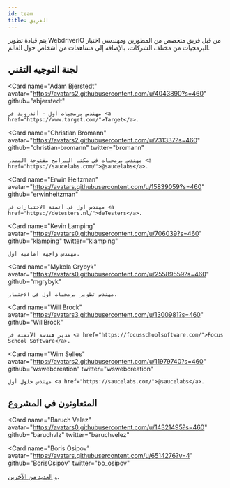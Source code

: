 ```yaml
---
id: team
title: الفريق
---
```


يتم قيادة تطوير WebdriverIO من قبل فريق متخصص من المطورين ومهندسي اختبار البرمجيات من مختلف الشركات، بالإضافة إلى مساهمات من أشخاص حول العالم.

## لجنة التوجيه التقني

<Card
    name="Adam Bjerstedt"
    avatar="https://avatars2.githubusercontent.com/u/4043890?s=460"
    github="abjerstedt"
>
    مهندس برمجيات أول - أندرويد في <a href="https://www.target.com/">Target</a>.
</Card>

<Card
    name="Christian Bromann"
    avatar="https://avatars2.githubusercontent.com/u/731337?s=460"
    github="christian-bromann"
    twitter="bromann"
>
    مهندس برمجيات في مكتب البرامج مفتوحة المصدر <a href="https://saucelabs.com/">@saucelabs</a>.
</Card>

<Card
    name="Erwin Heitzman"
    avatar="https://avatars.githubusercontent.com/u/15839059?s=460"
    github="erwinheitzman"
>
    مهندس أول في أتمتة الاختبارات في <a href="https://detesters.nl/">deTesters</a>.
</Card>

<Card
    name="Kevin Lamping"
    avatar="https://avatars0.githubusercontent.com/u/706039?s=460"
    github="klamping"
    twitter="klamping"
>
    مهندس واجهة أمامية أول.
</Card>

<Card
    name="Mykola Grybyk"
    avatar="https://avatars0.githubusercontent.com/u/25589559?s=460"
    github="mgrybyk"
>
    مهندس تطوير برمجيات أول في الاختبار.
</Card>

<Card
    name="Will Brock"
    avatar="https://avatars3.githubusercontent.com/u/1300981?s=460"
    github="WillBrock"
>
    مدير هندسة الأتمتة في <a href="https://focusschoolsoftware.com/">Focus School Software</a>.
</Card>

<Card
    name="Wim Selles"
    avatar="https://avatars2.githubusercontent.com/u/11979740?s=460"
    github="wswebcreation"
    twitter="wswebcreation"
>
    مهندس حلول أول <a href="https://saucelabs.com/">@saucelabs</a>.
</Card>

## المتعاونون في المشروع

<Card
    name="Baruch Velez"
    avatar="https://avatars0.githubusercontent.com/u/14321495?s=460"
    github="baruchvlz"
    twitter="baruchvelez"
>
</Card>

<Card
    name="Boris Osipov"
    avatar="https://avatars.githubusercontent.com/u/6514276?v=4"
    github="BorisOsipov"
    twitter="bo_osipov"
>
</Card>

و [العديد من الآخرين](https://github.com/orgs/webdriverio/people).